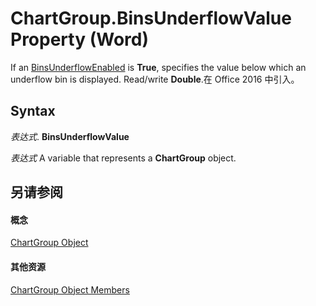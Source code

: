
# ChartGroup.BinsUnderflowValue Property (Word)

If an [BinsUnderflowEnabled](7ffe9878-2462-8d05-7158-24ba45107b31.md) is **True**, specifies the value below which an underflow bin is displayed. Read/write  **Double**.在 Office 2016 中引入。


## Syntax

 _表达式_. **BinsUnderflowValue**

 _表达式_ A variable that represents a **ChartGroup** object.


## 另请参阅


#### 概念


[ChartGroup Object](ea5a2610-9c00-9c95-8366-f9b0fcdf90be.md)
#### 其他资源


[ChartGroup Object Members](http://msdn.microsoft.com/library/af92e2da-b296-f0ec-2d97-c26d0ae76afa%28Office.15%29.aspx)